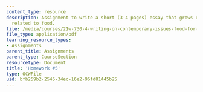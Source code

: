 ```yaml
---
content_type: resource
description: Assignment to write a short (3-4 pages) essay that grows out of a memory
  related to food.
file: /media/courses/21w-730-4-writing-on-contemporary-issues-food-for-thought-writing-and-reading-about-the-cultures-of-food-fall-2008/bfb259b2254534ec16e296fd81445b25_essay_1.pdf
file_type: application/pdf
learning_resource_types:
- Assignments
parent_title: Assignments
parent_type: CourseSection
resourcetype: Document
title: 'Homework #5'
type: OCWFile
uid: bfb259b2-2545-34ec-16e2-96fd81445b25
---
```

